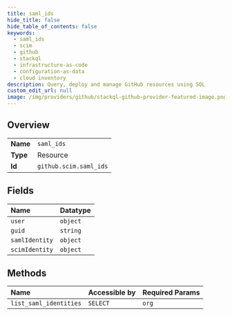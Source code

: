 ```yaml
---
title: saml_ids
hide_title: false
hide_table_of_contents: false
keywords:
  - saml_ids
  - scim
  - github    
  - stackql
  - infrastructure-as-code
  - configuration-as-data
  - cloud inventory
description: Query, deploy and manage GitHub resources using SQL
custom_edit_url: null
image: /img/providers/github/stackql-github-provider-featured-image.png
---
```

  
    

## Overview
<table><tbody>
<tr><td><b>Name</b></td><td><code>saml_ids</code></td></tr>
<tr><td><b>Type</b></td><td>Resource</td></tr>
<tr><td><b>Id</b></td><td><code>github.scim.saml_ids</code></td></tr>
</tbody></table>

## Fields
| Name | Datatype |
|:-----|:---------|
| `user` | `object` |
| `guid` | `string` |
| `samlIdentity` | `object` |
| `scimIdentity` | `object` |
## Methods
| Name | Accessible by | Required Params |
|:-----|:--------------|:----------------|
| `list_saml_identities` | `SELECT` | `org` |
